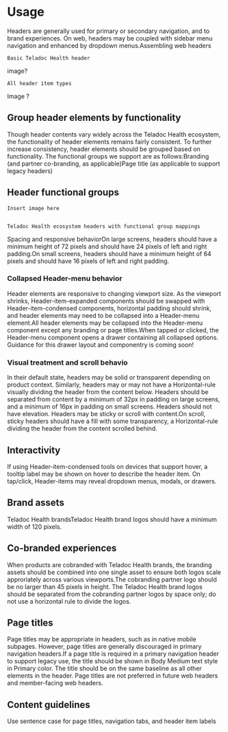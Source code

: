 # Usage
Headers are generally used for primary or secondary navigation, and to brand experiences. On web, headers may be coupled with sidebar menu navigation and enhanced by dropdown menus.Assembling web headers
  
    Basic Teladoc Health header

   image? 

    All header item types
  Image ?

  
## Group header elements by functionality

Though header contents vary widely across the Teladoc Health ecosystem, the functionality of header elements remains fairly consistent. To further increase consistency, header elements should be grouped based on functionality. The functional groups we support are as follows:Branding (and partner co-branding, as applicable)Page title (as applicable to support legacy headers)

## Header functional groups
    Insert image here
    
  
    Teladoc Health ecosystem headers with functional group mappings

Spacing and responsive behaviorOn large screens, headers should have a minimum height of 72 pixels and should have 24 pixels of left and right padding.On small screens, headers should have a minimum height of 64 pixels and should have 16 pixels of left and right padding.

### Collapsed Header-menu behavior
Header elements are responsive to changing viewport size. As the viewport shrinks, Header-item-expanded components should be swapped with Header-item-condensed components, horizontal padding should shrink, and header elements may need to be collapsed into a Header-menu element.All header elements may be collapsed into the Header-menu component except any branding or page titles.When tapped or clicked, the Header-menu component opens a drawer containing all collapsed options. Guidance for this drawer layout and componentry is coming soon!

### Visual treatment and scroll behavio
In their default state, headers may be solid or transparent depending on product context. Similarly, headers may or may not have a Horizontal-rule visually dividing the header from the content below. Headers should be separated from content by a minimum of 32px in padding on large screens, and a minimum of 16px in padding on small screens. Headers should not have elevation. Headers may be sticky or scroll with content.On scroll, sticky headers should have a fill with some transparency, a Horizontal-rule dividing the header from the content scrolled behind.

## Interactivity
If using Header-item-condensed tools on devices that support hover, a tooltip label may be shown on hover to describe the header item. On tap/click, Header-items may reveal dropdown menus, modals, or drawers.

## Brand assets
Teladoc Health brandsTeladoc Health brand logos should have a minimum width of 120 pixels.

## Co-branded experiences
When products are cobranded with Teladoc Health brands, the branding assets should be combined into one single asset to ensure both logos scale approriately across various viewports.The cobranding partner logo should be no larger than 45 pixels in height. The Teladoc Health brand logos should be separated from the cobranding partner logos by space only; do not use a horizontal rule to divide the logos.

## Page titles
Page titles may be appropriate in headers, such as in native mobile subpages. However, page titles are generally discouraged in primary navigation headers.If a page title is required in a primary navigation header to support legacy use, the title should be shown in Body Medium text style in Primary color. The title should be on the same baseline as all other elements in the header. Page titles are not preferred in future web headers and member-facing web headers.

## Content guidelines
Use sentence case for page titles, navigation tabs, and header item labels